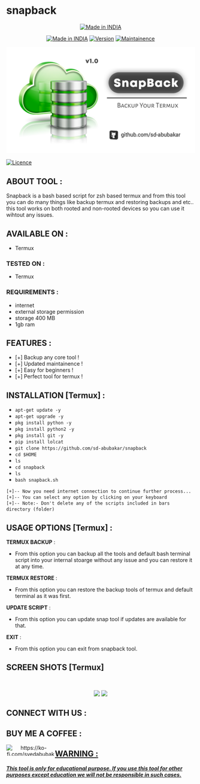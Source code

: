 # snapback
<p align="center">
<a href=""><img title="Made in INDIA" src="https://img.shields.io/badge/MADE%20IN-INDIA-SCRIPT?colorA=%23ff8100&colorB=%23017e40&colorC=%23ff0000&style=for-the-badge"></a>
</p>
<p align="center">
<a href=""><img title="Made in INDIA" src="https://img.shields.io/badge/Tool-Snap-green.svg"></a>
<a href=""><img title="Version" src="https://img.shields.io/badge/Version-1.0-green.svg?style=flat-square"></a>
<a href=""><img title="Maintainence" src="https://img.shields.io/badge/Maintained%3F-yes-green.svg"></a>
</p>
<p align="center">
<a href=""><img title="mrphish" src="https://github.com/sd-abubakar/snapback/blob/master/20230830_155811.png"></a>
</p>
<p align="center">


</p>
<p align="center">





<a href="https://github.com/noob-hackers"><img title="Licence" src="https://img.shields.io/badge/License-MIT-blue.svg"></a>
</p>

## ABOUT TOOL :

Snapback is a bash based script for zsh based termux and from this tool you can do many things like backup termux and restoring backups and etc.. this tool works on both rooted and non-rooted devices so you can use it wihtout any issues.



## AVAILABLE ON :

* Termux

### TESTED ON :

* Termux

### REQUIREMENTS :
* internet
* external storage permission
* storage 400 MB
* 1gb ram

## FEATURES :
* [+] Backup any core tool !
* [+] Updated maintainence !
* [+] Easy for beginners !
* [+] Perfect tool for termux !

## INSTALLATION [Termux] :

* `apt-get update -y`
* `apt-get upgrade -y`
* `pkg install python -y`
* `pkg install python2 -y`
* `pkg install git -y`
* `pip install lolcat`
* `git clone https://github.com/sd-abubakar/snapback`
* `cd $HOME`
* `ls`
* `cd snapback`
* `ls`
* `bash snapback.sh`
```
[+]-- Now you need internet connection to continue further process...
[+]-- You can select any option by clicking on your keyboard
[+]-- Note:- Don't delete any of the scripts included in bars directory (folder)
```
## USAGE OPTIONS [Termux] :

__TERMUX BACKUP__ :
- From this option you can backup all the tools and default bash terminal script into your internal stoarge without any issue and you can restore it at any time.

__TERMUX RESTORE__ :
- From this option you can restore the backup tools of termux and default terminal as it was first.

__UPDATE SCRIPT__ :
- From this option you can update snap tool if updates are available for that.

__EXIT__ :
- From this option you can exit from snapback tool.

## SCREEN SHOTS [Termux]

<br>
<p align="center">
<img width="45%" src="https://user-images.githubusercontent.com/49580304/96559530-071f5e00-1272-11eb-9153-cba6fe3b8e61.jpg"/>
<img width="50%" src="https://user-images.githubusercontent.com/49580304/96559538-08508b00-1272-11eb-8cf5-b145d5c7b758.jpg"/>
</p>


## CONNECT WITH US :



## BUY ME A COFFEE :
<p align="center">
<a href="https://ko-fi.com/https://ko-fi.com/syedabubakar"> <img align="left" src="https://cdn.ko-fi.com/cdn/kofi3.png?v=3" height="30" width="130" alt="https://ko-fi.com/syedabubakar"
/a>
</p>




## WARNING : 
***This tool is only for educational purpose. If you use this tool for other purposes except education we will not be responsible in such cases.***

